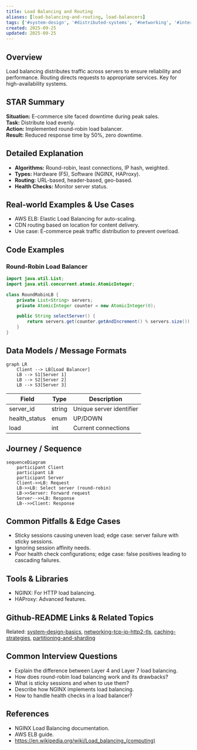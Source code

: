 ```yaml
---
title: Load Balancing and Routing
aliases: [load-balancing-and-routing, load-balancers]
tags: ['#system-design', '#distributed-systems', '#networking', '#interviews']
created: 2025-09-25
updated: 2025-09-25
---
```


## Overview
Load balancing distributes traffic across servers to ensure reliability and performance. Routing directs requests to appropriate services. Key for high-availability systems.

## STAR Summary
**Situation:** E-commerce site faced downtime during peak sales.  
**Task:** Distribute load evenly.  
**Action:** Implemented round-robin load balancer.  
**Result:** Reduced response time by 50%, zero downtime.

## Detailed Explanation
- **Algorithms:** Round-robin, least connections, IP hash, weighted.
- **Types:** Hardware (F5), Software (NGINX, HAProxy).
- **Routing:** URL-based, header-based, geo-based.
- **Health Checks:** Monitor server status.

## Real-world Examples & Use Cases
- AWS ELB: Elastic Load Balancing for auto-scaling.
- CDN routing based on location for content delivery.
- Use case: E-commerce peak traffic distribution to prevent overload.

## Code Examples
### Round-Robin Load Balancer
```java
import java.util.List;
import java.util.concurrent.atomic.AtomicInteger;

class RoundRobinLB {
    private List<String> servers;
    private AtomicInteger counter = new AtomicInteger(0);

    public String selectServer() {
        return servers.get(counter.getAndIncrement() % servers.size());
    }
}
```

## Data Models / Message Formats
```mermaid
graph LR
    Client --> LB[Load Balancer]
    LB --> S1[Server 1]
    LB --> S2[Server 2]
    LB --> S3[Server 3]
```

| Field | Type | Description |
|-------|------|-------------|
| server_id | string | Unique server identifier |
| health_status | enum | UP/DOWN |
| load | int | Current connections |

## Journey / Sequence
```mermaid
sequenceDiagram
    participant Client
    participant LB
    participant Server
    Client->>LB: Request
    LB->>LB: Select server (round-robin)
    LB->>Server: Forward request
    Server-->>LB: Response
    LB-->>Client: Response
```

## Common Pitfalls & Edge Cases
- Sticky sessions causing uneven load; edge case: server failure with sticky sessions.
- Ignoring session affinity needs.
- Poor health check configurations; edge case: false positives leading to cascading failures.

## Tools & Libraries
- NGINX: For HTTP load balancing.
- HAProxy: Advanced features.

## Github-README Links & Related Topics
Related: [system-design-basics](../system-design-basics/), [networking-tcp-ip-http2-tls](../../networking/networking-tcp-ip-http2-tls/), [caching-strategies](../caching-strategies/), [partitioning-and-sharding](../partitioning-and-sharding/)

## Common Interview Questions
- Explain the difference between Layer 4 and Layer 7 load balancing.
- How does round-robin load balancing work and its drawbacks?
- What is sticky sessions and when to use them?
- Describe how NGINX implements load balancing.
- How to handle health checks in a load balancer?

## References
- NGINX Load Balancing documentation.
- AWS ELB guide.
- https://en.wikipedia.org/wiki/Load_balancing_(computing)